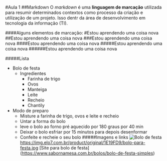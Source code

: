#Aula 1
##Markdown
O _markdown_ é uma __linguagem de marcação__ utilizada para resumir determinados contextos como processo da criação e utilização de um projeto. Isso dentr da área de desenvolvimento em tecnologia da informação (TI). 

####Alguns elementos de marcação:
#Estou aprendendo uma coisa nova
##Estou aprendendo uma coisa nova
###Estou aprendendo uma coisa nova
####Estou aprendendo uma coisa nova
#####Estou aprendendo uma coisa nova
######Estou aprendendo uma coisa nova

#####Lista
+ Bolo de festa
    + Ingredientes 
        - Farinha de trigo
        - Ovos 
        - Manteiga
        - Leite
        - Recheio 
        - Chantily 
+ Modo de preparo 
    - Misture a farinha de trigo, ovos e leite e recheio 
    - Untar a forma do bolo
    - leve o bolo ao forno pré aquecido por 180 graus por 40 min
    - Deixar o bolo esfriar por 15 minutos para depois desenformar 
    - Confeite e recheie o seu bolo 
#####Imagens e links
![Bolo de festa]() https://img.elo7.com.br/product/original/1E19FD9/bolo-para-festa.jpg
 [Site para bolo de festa] (https://www.sabornamesa.com.br/bolos/bolo-de-festa-simples)


